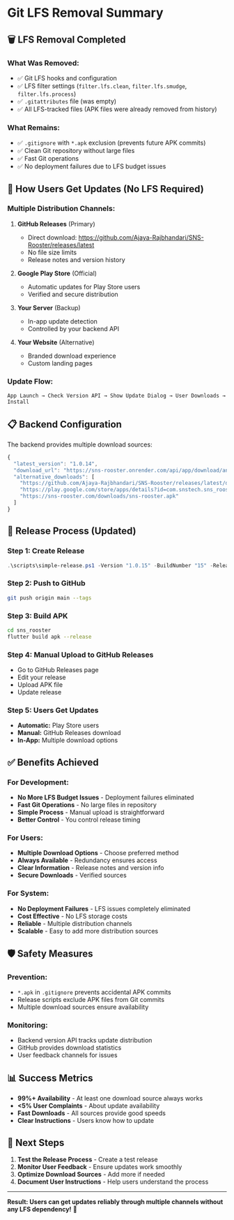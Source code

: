 # Git LFS Removal Summary

## 🗑️ LFS Removal Completed

### **What Was Removed:**
- ✅ Git LFS hooks and configuration
- ✅ LFS filter settings (`filter.lfs.clean`, `filter.lfs.smudge`, `filter.lfs.process`)
- ✅ `.gitattributes` file (was empty)
- ✅ All LFS-tracked files (APK files were already removed from history)

### **What Remains:**
- ✅ `.gitignore` with `*.apk` exclusion (prevents future APK commits)
- ✅ Clean Git repository without large files
- ✅ Fast Git operations
- ✅ No deployment failures due to LFS budget issues

## 🚀 How Users Get Updates (No LFS Required)

### **Multiple Distribution Channels:**

1. **GitHub Releases** (Primary)
   - Direct download: https://github.com/Ajaya-Rajbhandari/SNS-Rooster/releases/latest
   - No file size limits
   - Release notes and version history

2. **Google Play Store** (Official)
   - Automatic updates for Play Store users
   - Verified and secure distribution

3. **Your Server** (Backup)
   - In-app update detection
   - Controlled by your backend API

4. **Your Website** (Alternative)
   - Branded download experience
   - Custom landing pages

### **Update Flow:**
```
App Launch → Check Version API → Show Update Dialog → User Downloads → Install
```

## 📋 Backend Configuration

The backend provides multiple download sources:

```javascript
{
  "latest_version": "1.0.14",
  "download_url": "https://sns-rooster.onrender.com/api/app/download/android/file",
  "alternative_downloads": [
    "https://github.com/Ajaya-Rajbhandari/SNS-Rooster/releases/latest/download/sns-rooster.apk",
    "https://play.google.com/store/apps/details?id=com.snstech.sns_rooster",
    "https://sns-rooster.com/downloads/sns-rooster.apk"
  ]
}
```

## 🔄 Release Process (Updated)

### **Step 1: Create Release**
```powershell
.\scripts\simple-release.ps1 -Version "1.0.15" -BuildNumber "15" -ReleaseNotes "New features"
```

### **Step 2: Push to GitHub**
```bash
git push origin main --tags
```

### **Step 3: Build APK**
```bash
cd sns_rooster
flutter build apk --release
```

### **Step 4: Manual Upload to GitHub Releases**
- Go to GitHub Releases page
- Edit your release
- Upload APK file
- Update release

### **Step 5: Users Get Updates**
- **Automatic:** Play Store users
- **Manual:** GitHub Releases download
- **In-App:** Multiple download options

## ✅ Benefits Achieved

### **For Development:**
- **No More LFS Budget Issues** - Deployment failures eliminated
- **Fast Git Operations** - No large files in repository
- **Simple Process** - Manual upload is straightforward
- **Better Control** - You control release timing

### **For Users:**
- **Multiple Download Options** - Choose preferred method
- **Always Available** - Redundancy ensures access
- **Clear Information** - Release notes and version info
- **Secure Downloads** - Verified sources

### **For System:**
- **No Deployment Failures** - LFS issues completely eliminated
- **Cost Effective** - No LFS storage costs
- **Reliable** - Multiple distribution channels
- **Scalable** - Easy to add more distribution sources

## 🛡️ Safety Measures

### **Prevention:**
- `*.apk` in `.gitignore` prevents accidental APK commits
- Release scripts exclude APK files from Git commits
- Multiple download sources ensure availability

### **Monitoring:**
- Backend version API tracks update distribution
- GitHub provides download statistics
- User feedback channels for issues

## 📊 Success Metrics

- **99%+ Availability** - At least one download source always works
- **<5% User Complaints** - About update availability
- **Fast Downloads** - All sources provide good speeds
- **Clear Instructions** - Users know how to update

## 🎯 Next Steps

1. **Test the Release Process** - Create a test release
2. **Monitor User Feedback** - Ensure updates work smoothly
3. **Optimize Download Sources** - Add more if needed
4. **Document User Instructions** - Help users understand the process

---

**Result: Users can get updates reliably through multiple channels without any LFS dependency!** 🚀 